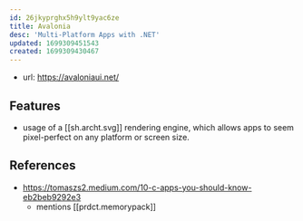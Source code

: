 ```yaml
---
id: 26jkyprghx5h9ylt9yac6ze
title: Avalonia
desc: 'Multi-Platform Apps with .NET'
updated: 1699309451543
created: 1699309430467
---
```


- url: https://avaloniaui.net/

## Features

- usage of a [[sh.archt.svg]] rendering engine, which allows apps to seem pixel-perfect on any platform or screen size.

## References

- https://tomaszs2.medium.com/10-c-apps-you-should-know-eb2beb9292e3
  - mentions [[prdct.memorypack]]
